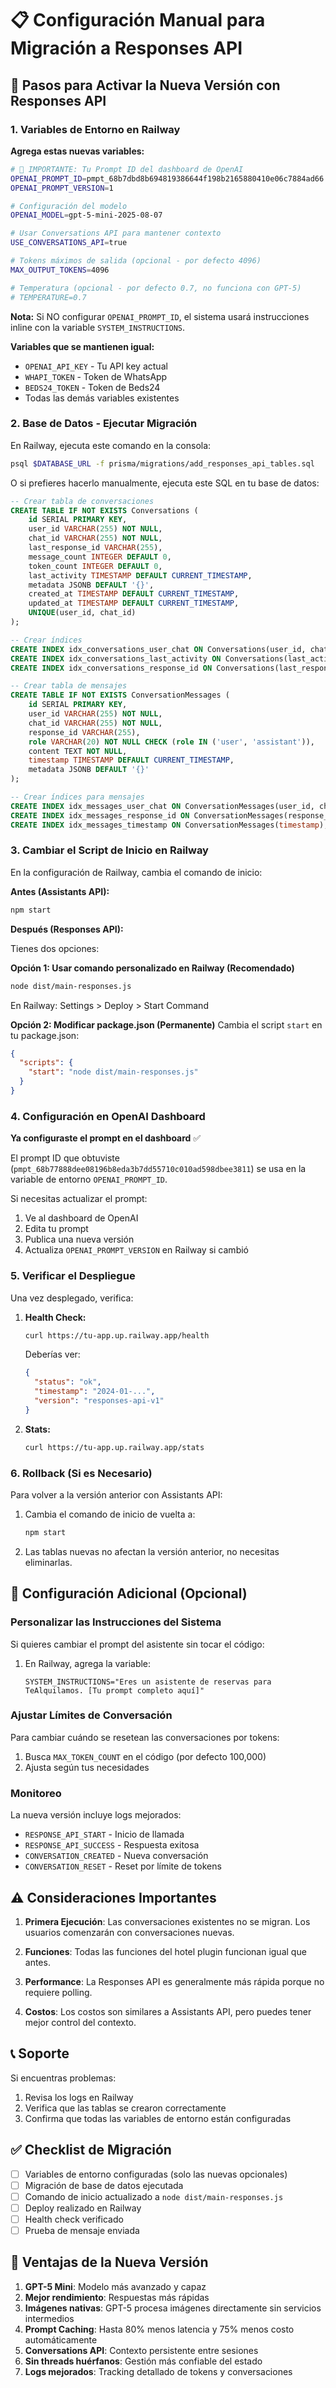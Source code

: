 # 📋 Configuración Manual para Migración a Responses API

## 🚀 Pasos para Activar la Nueva Versión con Responses API

### 1. Variables de Entorno en Railway

**Agrega estas nuevas variables:**

```bash
# 🔴 IMPORTANTE: Tu Prompt ID del dashboard de OpenAI
OPENAI_PROMPT_ID=pmpt_68b7dbd8b694819386644f198b2165880410e06c7884ad66
OPENAI_PROMPT_VERSION=1

# Configuración del modelo
OPENAI_MODEL=gpt-5-mini-2025-08-07

# Usar Conversations API para mantener contexto
USE_CONVERSATIONS_API=true

# Tokens máximos de salida (opcional - por defecto 4096)
MAX_OUTPUT_TOKENS=4096

# Temperatura (opcional - por defecto 0.7, no funciona con GPT-5)
# TEMPERATURE=0.7
```

**Nota:** Si NO configurar `OPENAI_PROMPT_ID`, el sistema usará instrucciones inline con la variable `SYSTEM_INSTRUCTIONS`.

**Variables que se mantienen igual:**
- `OPENAI_API_KEY` - Tu API key actual
- `WHAPI_TOKEN` - Token de WhatsApp
- `BEDS24_TOKEN` - Token de Beds24
- Todas las demás variables existentes

### 2. Base de Datos - Ejecutar Migración

En Railway, ejecuta este comando en la consola:

```bash
psql $DATABASE_URL -f prisma/migrations/add_responses_api_tables.sql
```

O si prefieres hacerlo manualmente, ejecuta este SQL en tu base de datos:

```sql
-- Crear tabla de conversaciones
CREATE TABLE IF NOT EXISTS Conversations (
    id SERIAL PRIMARY KEY,
    user_id VARCHAR(255) NOT NULL,
    chat_id VARCHAR(255) NOT NULL,
    last_response_id VARCHAR(255),
    message_count INTEGER DEFAULT 0,
    token_count INTEGER DEFAULT 0,
    last_activity TIMESTAMP DEFAULT CURRENT_TIMESTAMP,
    metadata JSONB DEFAULT '{}',
    created_at TIMESTAMP DEFAULT CURRENT_TIMESTAMP,
    updated_at TIMESTAMP DEFAULT CURRENT_TIMESTAMP,
    UNIQUE(user_id, chat_id)
);

-- Crear índices
CREATE INDEX idx_conversations_user_chat ON Conversations(user_id, chat_id);
CREATE INDEX idx_conversations_last_activity ON Conversations(last_activity);
CREATE INDEX idx_conversations_response_id ON Conversations(last_response_id);

-- Crear tabla de mensajes
CREATE TABLE IF NOT EXISTS ConversationMessages (
    id SERIAL PRIMARY KEY,
    user_id VARCHAR(255) NOT NULL,
    chat_id VARCHAR(255) NOT NULL,
    response_id VARCHAR(255),
    role VARCHAR(20) NOT NULL CHECK (role IN ('user', 'assistant')),
    content TEXT NOT NULL,
    timestamp TIMESTAMP DEFAULT CURRENT_TIMESTAMP,
    metadata JSONB DEFAULT '{}'
);

-- Crear índices para mensajes
CREATE INDEX idx_messages_user_chat ON ConversationMessages(user_id, chat_id);
CREATE INDEX idx_messages_response_id ON ConversationMessages(response_id);
CREATE INDEX idx_messages_timestamp ON ConversationMessages(timestamp);
```

### 3. Cambiar el Script de Inicio en Railway

En la configuración de Railway, cambia el comando de inicio:

**Antes (Assistants API):**
```bash
npm start
```

**Después (Responses API):**

Tienes dos opciones:

**Opción 1: Usar comando personalizado en Railway (Recomendado)**
```bash
node dist/main-responses.js
```
En Railway: Settings > Deploy > Start Command

**Opción 2: Modificar package.json (Permanente)**
Cambia el script `start` en tu package.json:
```json
{
  "scripts": {
    "start": "node dist/main-responses.js"
  }
}
```

### 4. Configuración en OpenAI Dashboard

**Ya configuraste el prompt en el dashboard** ✅

El prompt ID que obtuviste (`pmpt_68b77888dee08196b8eda3b7dd55710c010ad598dbee3811`) se usa en la variable de entorno `OPENAI_PROMPT_ID`.

Si necesitas actualizar el prompt:
1. Ve al dashboard de OpenAI
2. Edita tu prompt
3. Publica una nueva versión
4. Actualiza `OPENAI_PROMPT_VERSION` en Railway si cambió

### 5. Verificar el Despliegue

Una vez desplegado, verifica:

1. **Health Check:**
   ```bash
   curl https://tu-app.up.railway.app/health
   ```
   
   Deberías ver:
   ```json
   {
     "status": "ok",
     "timestamp": "2024-01-...",
     "version": "responses-api-v1"
   }
   ```

2. **Stats:**
   ```bash
   curl https://tu-app.up.railway.app/stats
   ```

### 6. Rollback (Si es Necesario)

Para volver a la versión anterior con Assistants API:

1. Cambia el comando de inicio de vuelta a:
   ```bash
   npm start
   ```

2. Las tablas nuevas no afectan la versión anterior, no necesitas eliminarlas.

## 🔧 Configuración Adicional (Opcional)

### Personalizar las Instrucciones del Sistema

Si quieres cambiar el prompt del asistente sin tocar el código:

1. En Railway, agrega la variable:
   ```
   SYSTEM_INSTRUCTIONS="Eres un asistente de reservas para TeAlquilamos. [Tu prompt completo aquí]"
   ```

### Ajustar Límites de Conversación

Para cambiar cuándo se resetean las conversaciones por tokens:

1. Busca `MAX_TOKEN_COUNT` en el código (por defecto 100,000)
2. Ajusta según tus necesidades

### Monitoreo

La nueva versión incluye logs mejorados:
- `RESPONSE_API_START` - Inicio de llamada
- `RESPONSE_API_SUCCESS` - Respuesta exitosa
- `CONVERSATION_CREATED` - Nueva conversación
- `CONVERSATION_RESET` - Reset por límite de tokens

## ⚠️ Consideraciones Importantes

1. **Primera Ejecución**: Las conversaciones existentes no se migran. Los usuarios comenzarán con conversaciones nuevas.

2. **Funciones**: Todas las funciones del hotel plugin funcionan igual que antes.

3. **Performance**: La Responses API es generalmente más rápida porque no requiere polling.

4. **Costos**: Los costos son similares a Assistants API, pero puedes tener mejor control del contexto.

## 📞 Soporte

Si encuentras problemas:

1. Revisa los logs en Railway
2. Verifica que las tablas se crearon correctamente
3. Confirma que todas las variables de entorno están configuradas

## ✅ Checklist de Migración

- [ ] Variables de entorno configuradas (solo las nuevas opcionales)
- [ ] Migración de base de datos ejecutada
- [ ] Comando de inicio actualizado a `node dist/main-responses.js`
- [ ] Deploy realizado en Railway
- [ ] Health check verificado
- [ ] Prueba de mensaje enviada

## 🚀 Ventajas de la Nueva Versión

1. **GPT-5 Mini**: Modelo más avanzado y capaz
2. **Mejor rendimiento**: Respuestas más rápidas
3. **Imágenes nativas**: GPT-5 procesa imágenes directamente sin servicios intermedios
4. **Prompt Caching**: Hasta 80% menos latencia y 75% menos costo automáticamente
5. **Conversations API**: Contexto persistente entre sesiones
6. **Sin threads huérfanos**: Gestión más confiable del estado
7. **Logs mejorados**: Tracking detallado de tokens y conversaciones
